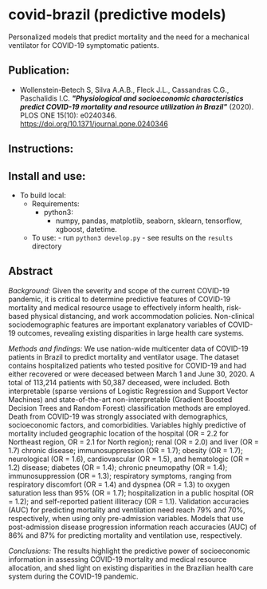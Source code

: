 # covid-brazil  (predictive models) 
Personalized models that predict mortality and the need for a mechanical ventilator for COVID-19 symptomatic patients.

## Publication:
- Wollenstein-Betech S, Silva A.A.B., Fleck J.L., Cassandras C.G., Paschalidis I.C.
***"Physiological and socioeconomic characteristics predict COVID-19 mortality and resource utilization in Brazil"*** (2020). PLOS ONE 15(10): e0240346. https://doi.org/10.1371/journal.pone.0240346

## Instructions:
## Install and use:
- To build local:
    - Requirements:
        - python3: 
            - numpy, pandas, matplotlib, seaborn, sklearn, tensorflow, xgboost, datetime.
    - To use:
            - run `python3 develop.py`
            - see results on the `results` directory
       
## Abstract
*Background:* 
Given the severity and scope of the current COVID-19 pandemic, it is critical to determine predictive features of COVID-19 mortality and medical resource usage to effectively inform health, risk-based physical distancing, and work accommodation policies. Non-clinical sociodemographic features are important explanatory variables of COVID-19 outcomes, revealing existing disparities in large health care systems.

*Methods and findings:* 
We use nation-wide multicenter data of COVID-19 patients in Brazil to predict mortality and ventilator usage. The dataset contains hospitalized patients who tested positive for COVID-19 and had either recovered or were deceased between March 1 and June 30, 2020. A total of 113,214 patients with 50,387 deceased, were included. Both interpretable (sparse versions of Logistic Regression and Support Vector Machines) and state-of-the-art non-interpretable (Gradient Boosted Decision Trees and Random Forest) classification methods are employed. Death from COVID-19 was strongly associated with demographics, socioeconomic factors, and comorbidities. Variables highly predictive of mortality included geographic location of the hospital (OR = 2.2 for Northeast region, OR = 2.1 for North region); renal (OR = 2.0) and liver (OR = 1.7) chronic disease; immunosuppression (OR = 1.7); obesity (OR = 1.7); neurological (OR = 1.6), cardiovascular (OR = 1.5), and hematologic (OR = 1.2) disease; diabetes (OR = 1.4); chronic pneumopathy (OR = 1.4); immunosuppression (OR = 1.3); respiratory symptoms, ranging from respiratory discomfort (OR = 1.4) and dyspnea (OR = 1.3) to oxygen saturation less than 95% (OR = 1.7); hospitalization in a public hospital (OR = 1.2); and self-reported patient illiteracy (OR = 1.1). Validation accuracies (AUC) for predicting mortality and ventilation need reach 79% and 70%, respectively, when using only pre-admission variables. Models that use post-admission disease progression information reach accuracies (AUC) of 86% and 87% for predicting mortality and ventilation use, respectively.

*Conclusions:* 
The results highlight the predictive power of socioeconomic information in assessing COVID-19 mortality and medical resource allocation, and shed light on existing disparities in the Brazilian health care system during the COVID-19 pandemic.
